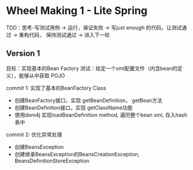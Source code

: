 # Wheel Making 1 - Lite Spring

TDD：思考-写测试用例 -> 运行，保证失败 -> 写just enough 的代码，让测试通过 -> 重构代码， 保持测试通过 -> 进入下一轮

## Version 1

目标：实现基本的Bean Factory
测试：给定一个xml配置文件（内含bean的定义），能够从中获取 POJO

commit 1: 实现了基本的BeanFactory Class

 - 创建BeanFactory接口，实现 getBeanDefinition， getBean方法
 - 创建BeanDefinition接口，实现 getClassName功能
 - 使用dom4j 实现loadBeanDefinition method, 遍历整个bean xml, 存入hash表中
 
 commit 2: 优化异常处理
 
 - 创建BeansException
 - 创建继承BeansException的BeansCreationException, BeansDefinitionStoreException

